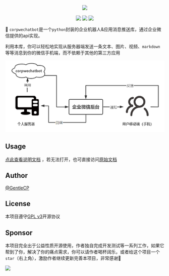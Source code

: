 <p align="center">
<a href="https://github.com/GentleCP/corpwechat-bot"><img width="300" src="https://gitee.com/gentlecp/ImgUrl/raw/master/20210425111523.png"></a>
</p>

<p align="center">
<a href="https://hits.seeyoufarm.com"><img src="https://hits.seeyoufarm.com/api/count/incr/badge.svg?url=https%3A%2F%2Fgithub.com%2FGentleCP%2Fcorpwechat-bot&count_bg=%2379C83D&title_bg=%23555555&icon=&icon_color=%23E7E7E7&title=hits&edge_flat=false"/></a>
<a ><img src="https://img.shields.io/badge/python-3.5%2B-blue"/></a>
<a ><img src="https://img.shields.io/pypi/v/corpwechatbot"/></a>
</p>

👋 `corpwechatbot`是一个`python`封装的企业机器人&应用消息推送库，通过企业微信提供的api实现。

利用本库，你可以轻松地实现从服务器端发送一条文本、图片、视频、`markdown`等等消息到你的微信手机端，而不依赖于其他的第三方应用

![](docs/img/work_mechanism.png)
## Usage
[点此查看说明文档](https://corpwechatbot.gentlecp.com) ，若无法打开，也可直接访问[原始文档](docs/index.md)

## Author

[@GentleCP](https://github.com/GentleCP)

## License

本项目遵守[GPL v3](LICENSE)开源协议

##  Sponsor

本项目完全出于公益性质开源使用，作者独自完成开发测试等一系列工作，如果它帮到了你，解决了你的痛点需求，你可以请作者喝杯阔乐，或者给这个项目一个`star`（右上角），激励作者继续更新完善本项目，非常感谢🙏

![](https://cdn.jsdelivr.net/gh/GentleCP/ImgUrl/1411624691159_.pic_hd.jpg)

